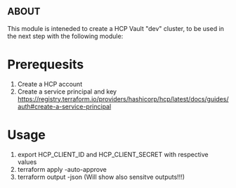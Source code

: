 ## ABOUT

This module is inteneded to create a HCP Vault "dev" cluster, to be used in the next step with the following module: <LINK>

# Prerequesits

1. Create a HCP account
2. Create a service principal and key https://registry.terraform.io/providers/hashicorp/hcp/latest/docs/guides/auth#create-a-service-principal

# Usage

1. export HCP_CLIENT_ID and HCP_CLIENT_SECRET with respective values
2. terraform apply -auto-approve
3. terraform output -json (Will show also sensitve outputs!!!)

